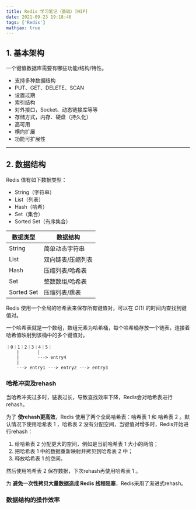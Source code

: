 ```yaml
---
title: Redis 学习笔记（基础）[WIP]
date: 2021-09-23 19:18:46
tags: ['Redis']
mathjax: true
---
```



## 1. 基本架构

一个键值数据库需要有哪些功能/结构/特性。

* 支持多种数据结构
* PUT、GET、DELETE、SCAN
* 设置过期
* 索引结构
* 对外接口，Socket、动态链接库等等
* 存储方式，内存、硬盘（持久化）
* 高可用
* 横向扩展
* 功能可扩展性

----

## 2. 数据结构

Redis 值有如下数据类型：

* String（字符串）
* List（列表）
* Hash（哈希）
* Set（集合）
* Sorted Set（有序集合）

| 数据类型     | 数据结构 |
| ----------- | ----------- |
| String      | 简单动态字符串      |
| List        | 双向链表/压缩列表   |
| Hash        | 压缩列表/哈希表     |
| Set         | 整数数组/哈希表     |
| Sorted Set  | 压缩列表/跳表       |

Redis 使用一个全局的哈希表来保存所有键值对，可以在 $O(1)$ 的时间内查找到键值对。

一个哈希表就是一个数组，数组元素为哈希桶，每个哈希桶存放一个链表，连接着哈希值映射到该桶中的多个键值对。

```
｜0｜1｜2｜3｜4｜5｜
    |       |
    |       ---> entry4
    |
    ---> entry1 ---> entry2 ---> entry3
```

### 哈希冲突及rehash

当哈希冲突过多时，链表过长，导致查找效率下降，Redis会对哈希表进行rehash。

为了 **使rehash更高效**，Redis 使用了两个全局哈希表：哈希表 1 和 哈希表 2 。默认情况下使用哈希表 1 ，哈希表 2 没有分配空间，当键值对增多时，Redis开始进行rehash：

1. 给哈希表 2 分配更大的空间，例如是当前哈希表 1 大小的两倍；
2. 把哈希表 1 中的数据重新映射并拷贝到哈希表 2 中；
3. 释放哈希表 1 的空间。

然后使用哈希表 2 保存数据，下次rehash再使用哈希表 1 。

为 **避免一次性拷贝大量数据造成 Redis 线程阻塞**，Redis采用了渐进式rehash。


### 数据结构的操作效率

